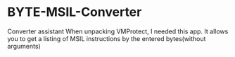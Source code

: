 # BYTE-MSIL-Converter
Converter assistant
When unpacking VMProtect, I needed this app. It allows you to get a listing of MSIL instructions by the entered bytes(without arguments)
